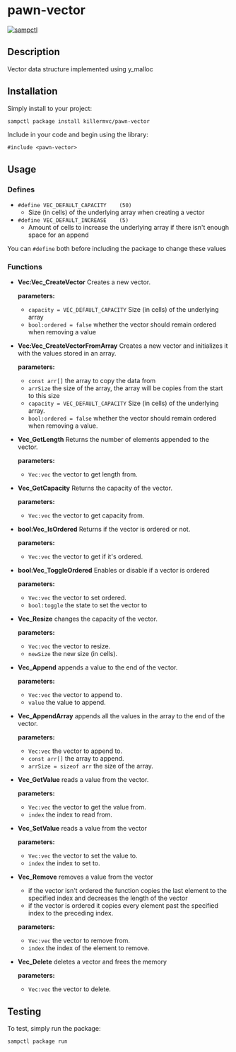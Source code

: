 # pawn-vector

[![sampctl](https://shields.southcla.ws/badge/sampctl-pawn--vector-2f2f2f.svg?style=for-the-badge)](https://github.com/killermvc/pawn-vector)

## Description

Vector data structure implemented using y_malloc

## Installation

Simply install to your project:

```bash
sampctl package install killermvc/pawn-vector
```

Include in your code and begin using the library:

```pawn
#include <pawn-vector>
```

## Usage

### Defines

* `#define VEC_DEFAULT_CAPACITY    (50)`
  * Size (in cells) of the underlying array when creating a vector
* `#define VEC_DEFAULT_INCREASE    (5)`
  * Amount of cells to increase the underlying array if there isn't enough space for an append

You can `#define` both before including the package to change these values

### Functions

* **Vec:Vec_CreateVector**
Creates a new vector.

  **parameters:**  
  * `capacity = VEC_DEFAULT_CAPACITY`
    Size (in cells) of the underlying array
  * `bool:ordered = false`
    whether the vector should remain ordered when removing a value

* **Vec:Vec_CreateVectorFromArray**
Creates a new vector and initializes it with the values stored in an array.

  **parameters:**

  * `const arr[]`
    the array to copy the data from
  * `arrSize`
    the size of the array, the array will be copies from the start to this size
  * `capacity = VEC_DEFAULT_CAPACITY`
    Size (in cells) of the underlying array.
  * `bool:ordered = false`
    whether the vector should remain ordered when removing a value.

* **Vec_GetLength**
  Returns the number of elements appended to the vector.
  
  **parameters:**
  * `Vec:vec`
    the vector to get length from.

* **Vec_GetCapacity**
  Returns the capacity of the vector.
  
  **parameters:**
  * `Vec:vec`
    the vector to get capacity from.

* **bool:Vec_IsOrdered**
  Returns if the vector is ordered or not.
  
  **parameters:**
  * `Vec:vec`
    the vector to get if it's ordered.

* **bool:Vec_ToggleOrdered**
  Enables or disable if a vector is ordered
  
  **parameters:**
  * `Vec:vec`
    the vector to set ordered.
  * `bool:toggle`
    the state to set the vector to

* **Vec_Resize**
  changes the capacity of the vector.
  
  **parameters:**
  * `Vec:vec`
    the vector to resize.
  * `newSize`
    the new size (in cells).

* **Vec_Append**
  appends a value to the end of the vector.
  
  **parameters:**
  * `Vec:vec`
    the vector to append to.
  * `value`
    the value to append.

* **Vec_AppendArray**
appends all the values in the array to the end of the vector.
  
  **parameters:**
  * `Vec:vec`
    the vector to append to.
  * `const arr[]`
    the array to append.
  * `arrSize = sizeof arr`
    the size of the array.

* **Vec_GetValue**
reads a value from the vector.
  
  **parameters:**
  * `Vec:vec`
    the vector to get the value from.
  * `index`
    the index to read from.

* **Vec_SetValue**
reads a value from the vector
  
  **parameters:**
  * `Vec:vec`
    the vector to set the value to.
  * `index`
    the index to set to.

* **Vec_Remove**
    removes a value from the vector
  * if the vector isn't ordered the function copies the last element to the specified index and decreases the length of the vector
  * if the vector is ordered it copies every element past the specified index to the preceding index.

  **parameters:**
  * `Vec:vec`
    the vector to remove from.
  * `index`
    the index of the element to remove.

* **Vec_Delete**
    deletes a vector and frees the memory

    **parameters:**
  * `Vec:vec`
    the vector to delete.

## Testing

To test, simply run the package:

```bash
sampctl package run
```
